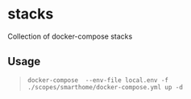 # stacks
Collection of docker-compose stacks

## Usage

> `docker-compose  --env-file local.env -f ./scopes/smarthome/docker-compose.yml up -d`
